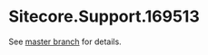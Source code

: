 # Sitecore.Support.169513

See [master branch](https://github.com/sitecoresupport/Sitecore.Support.169513) for details.